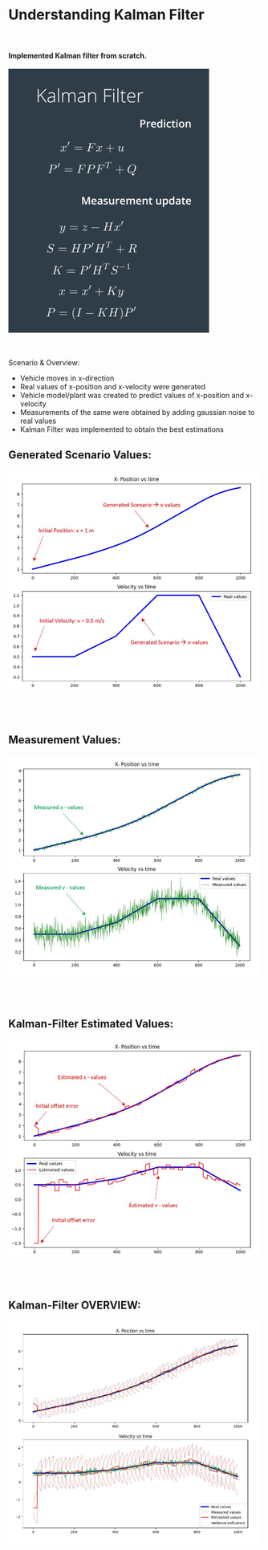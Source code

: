 [comment]: <> (README file)

# Understanding Kalman Filter
<br />

#### Implemented Kalman filter from scratch. 


![image](README_data/kalman_filter_algorithm.png "Kalman Filter")
<br />
<br />
<br />

Scenario & Overview:
* Vehicle moves in x-direction
* Real values of x-position and x-velocity were generated
* Vehicle model/plant was created to predict values of x-position and x-velocity
* Measurements of the same were obtained by adding gaussian noise to real values
* Kalman Filter was implemented to obtain the best estimations


## Generated Scenario Values:

![image](README_data/Kalman_01.JPG "Kalman Filter")

<br />
<br />


## Measurement Values:

![image](README_data/Kalman_02.JPG "Kalman Filter")

<br />
<br />


## Kalman-Filter Estimated Values:

![image](README_data/Kalman_03.JPG "Kalman Filter")

<br />
<br />


## Kalman-Filter OVERVIEW:

![image](README_data/Kalman_04.JPG "Kalman Filter")

<br />
<br />


